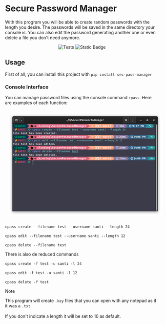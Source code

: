 # Secure Password Manager
 With this program you will be able to create random passwords with the length you desire. The passwords will be saved in the same directory your console is.
 You can also edit the password generating another one or even delete a file you don't need anymore.

<p align="center">
   <img src="https://github.com/santipvz/SecurePasswordManager/actions/workflows/pylint.yml/badge.svg/" alt="Tests">
   <img src="https://img.shields.io/badge/Version-1.3-blue/" alt="Static Badge">

</p>

 ## Usage
First of all, you can install this project with `pip install sec-pass-manager`

### Console Interface
You can manage password files using the console command `cpass`. Here are examples of each function:

<p align="center">
  <img src="assets/console_commands.png" width="780" style="margin: 10px;">
</p>
<pre><code>cpass create --filename test --username santi --length 24</code></pre>
<pre><code>cpass edit --filename test --username santi --length 12</code></pre>
<pre><code>cpass delete --filename test</code></pre>

There is also de reduced commands
<pre><code>cpass create -f test -u santi -l 24</code></pre>
<pre><code>cpass edit -f test -u santi -l 12</code></pre>
<pre><code>cpass delete -f test</code></pre>

> [!NOTE]
> This program will create `.key` files that you can open with any notepad as if it was a `.txt`<br><br>If you don't indicate a length it will be set to 10 as default.

